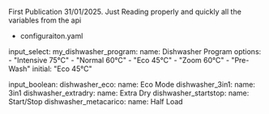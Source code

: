 First Publication 31/01/2025. Just Reading properly and quickly all the variables from the api



* configuraiton.yaml

input_select:
  my_dishwasher_program:
    name: Dishwasher Program
    options:
      - "Intensive 75°C"
      - "Normal 60°C"
      - "Eco 45°C"
      - "Zoom 60°C"
      - "Pre-Wash"
    initial: "Eco 45°C"

input_boolean:
    dishwasher_eco:
        name: Eco Mode
    dishwasher_3in1:
        name: 3in1
    dishwasher_extradry:
        name: Extra Dry
    dishwasher_startstop:
        name: Start/Stop
    dishwasher_metacarico:
        name: Half Load


